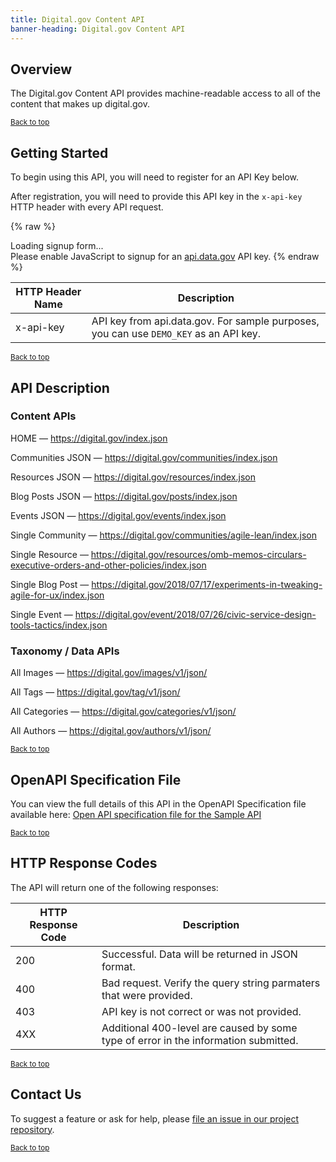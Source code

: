 ```yaml
---
title: Digital.gov Content API
banner-heading: Digital.gov Content API
---
```



## Overview

The Digital.gov Content API provides machine-readable access to all of the content that makes up digital.gov.  

<p><small><a href="#">Back to top</a></small></p>

## Getting Started

To begin using this API, you will need to register for an API Key below.

After registration, you will need to provide this API key in the `x-api-key` HTTP header with every API request.



{% raw %}
<div id="apidatagov_signup">Loading signup form...</div>
<script type="text/javascript">
  /* * * CONFIGURATION VARIABLES: EDIT BEFORE PASTING INTO YOUR WEBPAGE * * */
  var apiUmbrellaSignupOptions = {
    // Pick a short, unique name to identify your site, like 'gsa-auctions'
    // in this example.
    registrationSource: 'gsa-open',

    // Enter the API key you signed up for and specially configured for this
    // API key signup embed form.
    apiKey: 'Wjww6pZMosePwXxnz7foeWBYa0ADCcw1NIMfuOoP',

    // Provide an example URL you want to show to users after they signup.
    // This can be any API endpoint on your server, and you can use the
    // special {{api_key}} variable to automatically substitute in the API
    // key the user just signed up for.
    exampleApiUrl: 'https://api.gsa.gov/systems/datagov/3/action/package_search?api_key={{api_key}}',

    // OPTIONAL: Provide extra content to display on the signup confirmation
    // page. This will be displayed below the user's API key and the example
    // API URL are shown. HTML is allowed. Defaults to ""
    // signupConfirmationMessage: '',

    // OPTIONAL: Provide a URL to your own contact page to link to for user
    // support. Defaults to "https://api.data.gov/contact/"
    contactUrl: 'https://github.com/gsa/gsa-apis/issues',

    // OPTIONAL: Set to true to verify the user's e-mail address by only
    // sending them their API key via e-mail, and not displaying it on the
    // signup confirmation web page. Defaults to false.
    // verifyEmail: true,

    // OPTIONAL: Set to false to disable sending a welcome e-mail to the
    // user after signing up. Defaults to true.
    // sendWelcomeEmail: false,

    // OPTIONAL: Provide the name of your developer site. This will appear
    // in the subject of the welcome e-mail as "Your {{siteName}} API key".
    // Defaults to "api.data.gov".
    // siteName: 'GSA Developer Network',

    // OPTIONAL: Provide a custom sender name for who the welcome email
    // appears from. The actual address will be "noreply@api.data.gov", but
    // this will change the name of the displayed sender in this fashion:
    // "{{emailFromName}} <noreply@api.data.gov>". Defaults to "".
    // emailFromName: 'GSA Developer Network',

    // OPTIONAL: Provide an extra input field to ask for the user's website.
    // Defaults to false.
    // websiteInput: true,

    // OPTIONAL: Provide an extra checkbox asking the user to agree to terms
    // and conditions before signing up. Defaults to false.
    // termsCheckbox: true,

    // OPTIONAL: If the terms & conditions checkbox is enabled, link to this
    // URL for your API's terms & conditions. Defaults to "".
    // termsUrl: "https://agency.gov/api-terms/",
  };

  /* * * DON'T EDIT BELOW THIS LINE * * */
  (function() {
    var apiUmbrella = document.createElement('script'); apiUmbrella.type = 'text/javascript'; apiUmbrella.async = true;
    apiUmbrella.src = 'https://api.data.gov/static/javascripts/signup_embed.js';
    (document.getElementsByTagName('head')[0] || document.getElementsByTagName('body')[0]).appendChild(apiUmbrella);
  })();
</script>
<noscript>Please enable JavaScript to signup for an <a href="http://api.data.gov/">api.data.gov</a> API key.</noscript>
{% endraw %}  

| HTTP Header Name | Description |
| ---- | ----------- |
| x-api-key | API key from api.data.gov.  For sample purposes, you can use `DEMO_KEY` as an API key. |




<p><small><a href="#">Back to top</a></small></p>

## API Description


### Content APIs

HOME — https://digital.gov/index.json

Communities JSON — https://digital.gov/communities/index.json

Resources JSON — https://digital.gov/resources/index.json

Blog Posts JSON — https://digital.gov/posts/index.json

Events JSON — https://digital.gov/events/index.json

Single Community — https://digital.gov/communities/agile-lean/index.json

Single Resource — https://digital.gov/resources/omb-memos-circulars-executive-orders-and-other-policies/index.json

Single Blog Post — https://digital.gov/2018/07/17/experiments-in-tweaking-agile-for-ux/index.json

Single Event — https://digital.gov/event/2018/07/26/civic-service-design-tools-tactics/index.json


### Taxonomy / Data APIs

All Images — https://digital.gov/images/v1/json/

All Tags — https://digital.gov/tag/v1/json/

All Categories — https://digital.gov/categories/v1/json/

All Authors — https://digital.gov/authors/v1/json/


<p><small><a href="#">Back to top</a></small></p>

## OpenAPI Specification File

You can view the full details of this API in the OpenAPI Specification file available here:
<a href="v1/openapi.yaml">Open API specification file for the Sample API</a>

<p><small><a href="#">Back to top</a></small></p>

## HTTP Response Codes

The API will return one of the following responses:

| HTTP Response Code | Description |
| ---- | ----------- |
| 200 | Successful. Data will be returned in JSON format. |
| 400 | Bad request. Verify the query string parmaters that were provided. |
| 403 | API key is not correct or was not provided. |
| 4XX | Additional 400-level are caused by some type of error in the information submitted. |

<p><small><a href="#">Back to top</a></small></p>


## Contact Us

To suggest a feature or ask for help, please [file an issue in our project repository](https://github.com/GSA/digitalgov.gov/issues/).    

<p><small><a href="#">Back to top</a></small></p>
